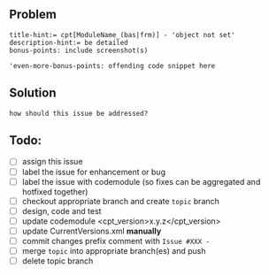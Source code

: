 ## Problem
    title-hint:= cpt[ModuleName_(bas|frm)] - 'object not set'
    description-hint:= be detailed
    bonus-points: include screenshot(s)

```vba
'even-more-bonus-points: offending code snippet here
```

## Solution
    how should this issue be addressed?

## Todo:
- [ ] assign this issue
- [ ] label the issue for enhancement or bug
- [ ] label the issue with codemodule (so fixes can be aggregated and hotfixed together)
- [ ] checkout appropriate branch and create `topic` branch
- [ ] design, code and test
- [ ] update codemodule <cpt_version>x.y.z</cpt_version>
- [ ] update CurrentVersions.xml **manually**
- [ ] commit changes prefix comment with `Issue #XXX - `
- [ ] merge `topic` into appropriate branch(es) and push
- [ ] delete topic branch
